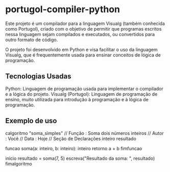 # portugol-compiler-python

Este projeto é um compilador para a linguagem Visualg (também conhecida como Portugol), criado com o objetivo de permitir que programas escritos nessa linguagem sejam compilados e executados, ou convertidos para outro formato de código.

O projeto foi desenvolvido em Python e visa facilitar o uso da linguagem Visualg, que é frequentemente usada para ensinar conceitos de lógica de programação.

## Tecnologias Usadas
Python: Linguagem de programação usada para implementar o compilador e a lógica do projeto.
Visualg (Portugol): Linguagem de programação de ensino, muito utilizada para introdução à programação e à lógica de programação.

## Exemplo de uso

calgoritmo "soma_simples"
// Função : Soma dois números inteiros
// Autor : Você
// Data : Hoje
// Seção de Declarações
inteiro resultado

funcao soma(a: inteiro, b: inteiro): inteiro
    retorno a + b
fimfuncao

inicio
    resultado = soma(7, 5) 
    escreva("Resultado da soma: ", resultado)
fimalgoritmo

